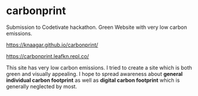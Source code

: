 # carbonprint
Submission to Codetivate hackathon. Green Website with very low carbon emissions.

https://knaagar.github.io/carbonprint/

https://carbonprint.leafkn.repl.co/

This site has very low carbon emissions. I tried to create a site which is both green and visually appealing. I hope to spread awareness about **general individual carbon footprint** as well as **digital carbon footprint** which is generally neglected by most.
